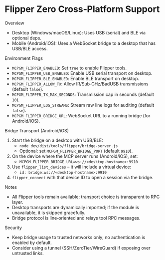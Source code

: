 Flipper Zero Cross‑Platform Support
==================================

Overview
- Desktop (Windows/macOS/Linux): Uses USB (serial) and BLE via optional deps.
- Mobile (Android/iOS): Uses a WebSocket bridge to a desktop that has USB/BLE access.

Environment Flags
- `MCPGM_FLIPPER_ENABLED`: Set `true` to enable Flipper tools.
- `MCPGM_FLIPPER_USB_ENABLED`: Enable USB serial transport on desktop.
- `MCPGM_FLIPPER_BLE_ENABLED`: Enable BLE transport on desktop.
- `MCPGM_FLIPPER_ALLOW_TX`: Allow IR/Sub‑GHz/BadUSB transmissions (default `false`).
- `MCPGM_FLIPPER_TX_MAX_SECONDS`: Transmission cap in seconds (default `10`).
- `MCPGM_FLIPPER_LOG_STREAMS`: Stream raw line logs for auditing (default `false`).
- `MCPGM_FLIPPER_BRIDGE_URL`: WebSocket URL to a running bridge (for Android/iOS).

Bridge Transport (Android/iOS)
1) Start the bridge on a desktop with USB/BLE:
   - `node dev/dist/tools/flipper/bridge-server.js`
   - Optional: set `MCPGM_FLIPPER_BRIDGE_PORT` (default `9910`).
2) On the device where the MCP server runs (Android/iOS), set:
   - `MCPGM_FLIPPER_BRIDGE_URL=ws://<desktop-hostname>:9910`
3) Use `flipper_list_devices` – it will include a virtual device:
   - `id: bridge:ws://<desktop-hostname>:9910`
4) `flipper_connect` with that device ID to open a session via the bridge.

Notes
- All Flipper tools remain available; transport choice is transparent to RPC layer.
- Desktop transports are dynamically imported; if the module is unavailable, it is skipped gracefully.
- Bridge protocol is line‑oriented and relays tool RPC messages.

Security
- Keep bridge usage to trusted networks only; no authentication is enabled by default.
- Consider using a tunnel (SSH/ZeroTier/WireGuard) if exposing over untrusted links.

